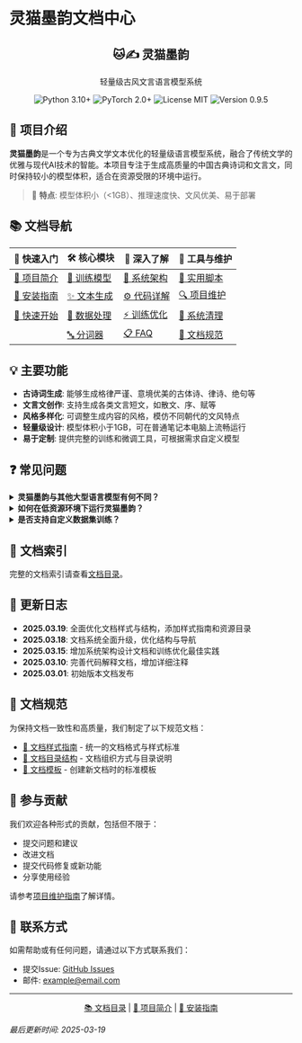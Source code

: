 # 灵猫墨韵文档中心

<div align="center">
<h2>🐱✍️ 灵猫墨韵</h2>
<p>轻量级古风文言语言模型系统</p>

![Python 3.10+](https://img.shields.io/badge/Python-3.10+-blue.svg)
![PyTorch 2.0+](https://img.shields.io/badge/PyTorch-2.0+-red.svg)
![License MIT](https://img.shields.io/badge/License-MIT-green.svg)
![Version 0.9.5](https://img.shields.io/badge/Version-0.9.5-orange.svg)

</div>

## 📜 项目介绍

**灵猫墨韵**是一个专为古典文学文本优化的轻量级语言模型系统，融合了传统文学的优雅与现代AI技术的智能。本项目专注于生成高质量的中国古典诗词和文言文，同时保持较小的模型体积，适合在资源受限的环境中运行。

> 🌟 **特点**: 模型体积小（<1GB）、推理速度快、文风优美、易于部署

## 📚 文档导航

| 🔰 快速入门 | 🛠️ 核心模块 | 🔬 深入了解 | 🧰 工具与维护 |
|------------|------------|------------|--------------|
| [📝 项目简介](project_overview.md) | [🧠 训练模型](core_modules/train_model_guide.md) | [📐 系统架构](design_docs/system_architecture.md) | [🔧 实用脚本](tools/scripts_guide.md) |
| [🔧 安装指南](installation/installation_guide.md) | [✨ 文本生成](core_modules/generate_guide.md) | [⚙️ 代码详解](code_explanation/processor_code.md) | [🔍 项目维护](maintenance/project_maintenance.md) |
| [🚀 快速开始](project_overview.md#快速开始) | [🔄 数据处理](core_modules/processor_guide.md) | [⚡ 训练优化](best_practices/training_optimization.md) | [🧹 系统清理](maintenance/cleanup_guide.md) |
| | [🔤 分词器](core_modules/tokenizer_guide.md) | [📋 FAQ](#常见问题) | [📏 文档规范](STYLE_GUIDE.md) |

## 💡 主要功能

- **古诗词生成**: 能够生成格律严谨、意境优美的古体诗、律诗、绝句等
- **文言文创作**: 支持生成各类文言短文，如散文、序、赋等
- **风格多样化**: 可调整生成内容的风格，模仿不同朝代的文风特点
- **轻量级设计**: 模型体积小于1GB，可在普通笔记本电脑上流畅运行
- **易于定制**: 提供完整的训练和微调工具，可根据需求自定义模型

## ❓ 常见问题

<details>
<summary><b>灵猫墨韵与其他大型语言模型有何不同？</b></summary>

灵猫墨韵是专为中国古典文学设计的**轻量级**语言模型，与通用大型语言模型相比：
- 模型体积更小（<1GB vs 数十GB）
- 专注于古典文学领域，在这一垂直领域表现优异
- 可在普通消费级硬件上运行，无需高端GPU
- 生成内容在格律、用词和意境上更符合古典审美
</details>

<details>
<summary><b>如何在低资源环境下运行灵猫墨韵？</b></summary>

灵猫墨韵设计时考虑了低资源环境：
- 支持CPU推理，最低要求4GB内存
- 支持量化后的模型，可进一步减小内存占用
- 提供批处理模式，适合长时间低负载运行
- 详细配置请参考[安装指南](installation/installation_guide.md#低资源环境配置)
</details>

<details>
<summary><b>是否支持自定义数据集训练？</b></summary>

是的，灵猫墨韵提供完整的自定义训练流程：
- 支持导入自定义古典文本数据集
- 提供数据预处理工具链，帮助清洗和格式化数据
- 支持从头训练或在预训练模型基础上微调
- 详细步骤请参考[训练模型指南](core_modules/train_model_guide.md#自定义数据集)
</details>

## 📄 文档索引

完整的文档索引请查看[文档目录](SUMMARY.md)。

## 📝 更新日志

- **2025.03.19**: 全面优化文档样式与结构，添加样式指南和资源目录
- **2025.03.18**: 文档系统全面升级，优化结构与导航
- **2025.03.15**: 增加系统架构设计文档和训练优化最佳实践
- **2025.03.10**: 完善代码解释文档，增加详细注释
- **2025.03.01**: 初始版本文档发布

## 📐 文档规范

为保持文档一致性和高质量，我们制定了以下规范文档：

- [📏 文档样式指南](STYLE_GUIDE.md) - 统一的文档格式与样式标准
- [📁 文档目录结构](DIRECTORY_STRUCTURE.md) - 文档组织方式与目录说明
- [📄 文档模板](TEMPLATE.md) - 创建新文档时的标准模板

## 🤝 参与贡献

我们欢迎各种形式的贡献，包括但不限于：

- 提交问题和建议
- 改进文档
- 提交代码修复或新功能
- 分享使用经验

请参考[项目维护指南](maintenance/project_maintenance.md#参与贡献)了解详情。

## 📮 联系方式

如需帮助或有任何问题，请通过以下方式联系我们：

- 提交Issue: [GitHub Issues](https://github.com/username/repo/issues)
- 邮件: example@email.com

---

<div align="center">

[📚 文档目录](SUMMARY.md) | [📝 项目简介](project_overview.md) | [🔧 安装指南](installation/installation_guide.md)

</div>

*最后更新时间: 2025-03-19* 